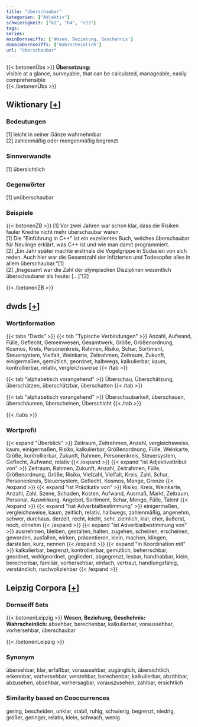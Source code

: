 ```yaml
---
title: "überschaubar"
kategorien: ["Adjektiv"]
schwierigkeit: ["k2", "h4", "r13"]
tags:
series:
mainDornseiffs: ['Wesen, Beziehung, Geschehnis']
domainDornseiffs: ['Wahrscheinlich']
url: "überschaubar"
---
```


{{< betonenÜbs >}}
**Übersetzung:**  
visible at a glance, surveyable, that can be calculated, manageable, easily comprehensible  
{{< /betonenÜbs >}}

## Wiktionary [[+](https://de.wiktionary.org/wiki/überschaubar)]

### Bedeutungen
[1] leicht in seiner Gänze wahrnehmbar  
[2] zahlenmäßig oder mengenmäßig begrenzt  

### Sinnverwandte
[1] übersichtlich  

### Gegenwörter
[1] unüberschaubar  

### Beispiele
{{< betonenZB >}}
[1] Vor zwei Jahren war schon klar, dass die Risiken fauler Kredite nicht mehr überschaubar waren.  
[1] Die "Einführung in C++" ist ein exzellentes Buch, welches überschaubar für Neulinge erklärt, was C++ ist und wie man damit programmiert.  
[2] „Ein Jahr später machte erstmals die Vogelgrippe in Südasien von sich reden. Auch hier war die Gesamtzahl der Infizierten und Todesopfer alles in allem überschaubar.“[1]  
[2] „Insgesamt war die Zahl der olympischen Disziplinen wesentlich überschaubarer als heute: […]“[2]  

{{< /betonenZB >}}


## dwds [[+](https://www.dwds.de/wb/überschaubar)]

### Wortinformation
{{< tabs "Dwds" >}}
{{< tab "Typische Verbindungen" >}}
Anzahl, Aufwand, Fülle, Geflecht, Gemeinwesen, Gesamtwerk, Größe, Größenordnung, Kosmos, Kreis, Personenkreis, Rahmen, Risiko, Schar, Sortiment, Steuersystem, Vielfalt, Weinkarte, Zeitrahmen, Zeitraum, Zukunft, einigermaßen, gemütlich, geordnet, halbwegs, kalkulierbar, kaum, kontrollierbar, relativ, vergleichsweise
{{< /tab >}}

{{< tab "alphabetisch vorangehend" >}}
Überschau, Überschätzung, überschätzen, überschätzbar, überschatten
{{< /tab >}}

{{< tab "alphabetisch vorangehend" >}}
Überschaubarkeit, überschauen, überschäumen, überscheinen, Überschicht
{{< /tab >}}

{{< /tabs >}}

### Wortprofil
{{< expand "Überblick" >}} Zeitraum, Zeitrahmen, Anzahl, vergleichsweise, kaum, einigermaßen, Risiko, kalkulierbar, Größenordnung, Fülle, Weinkarte, Größe, kontrollierbar, Zukunft, Rahmen, Personenkreis, Steuersystem, Geflecht, Aufwand, relativ {{< /expand >}}
{{< expand "ist Adjektivattribut von" >}} Zeitraum, Rahmen, Zukunft, Anzahl, Zeitrahmen, Fülle, Größenordnung, Größe, Risiko, Vielzahl, Vielfalt, Kreis, Zahl, Schar, Personenkreis, Steuersystem, Geflecht, Kosmos, Menge, Grenze {{< /expand >}}
{{< expand "ist Prädikativ von" >}} Risiko, Kreis, Weinkarte, Anzahl, Zahl, Szene, Schaden, Kosten, Aufwand, Ausmaß, Markt, Zeitraum, Personal, Auswirkung, Angebot, Sortiment, Schar, Menge, Fülle, Talent {{< /expand >}}
{{< expand "hat Adverbialbestimmung" >}} einigermaßen, vergleichsweise, kaum, zeitlich, relativ, halbwegs, zahlenmäßig, angenehm, schwer, durchaus, derzeit, recht, leicht, sehr, ziemlich, klar, eher, äußerst, noch, ohnehin {{< /expand >}}
{{< expand "ist Adverbialbestimmung von" >}} ausnehmen, bleiben, gestalten, halten, zugehen, scheinen, erscheinen, geworden, ausfallen, wirken, präsentieren, klein, machen, klingen, darstellen, kurz, nennen {{< /expand >}}
{{< expand "in Koordination mit" >}} kalkulierbar, begrenzt, kontrollierbar, gemütlich, beherrschbar, geordnet, wohlgeordnet, gegliedert, abgegrenzt, lesbar, handhabbar, klein, berechenbar, familiär, vorhersehbar, einfach, vertraut, handlungsfähig, verständlich, nachvollziehbar {{< /expand >}}

## Leipzig Corpora [[+](https://corpora.uni-leipzig.de/en/res?word=überschaubar&corpusId=deu_newscrawl-public_2018)]

### Dornseiff Sets
{{< betonenLeipzig >}}
**Wesen, Beziehung, Geschehnis:**  
**Wahrscheinlich:** absehbar, berechenbar, kalkulierbar, voraussehbar, vorhersehbar, überschaubar  

{{< /betonenLeipzig >}}

### Synonym
übersehbar, klar, erfaßbar, voraussehbar, zugänglich, übersichtlich, erkennbar, vorhersehbar, verstehbar, berechenbar, kalkulierbar, abzählbar, abzusehen, absehbar, vorhersagbar, vorauszusehen, zählbar, ersichtlich


### Similarity based on Cooccurrences
gering, bescheiden, unklar, stabil, ruhig, schwierig, begrenzt, niedrig, größer, geringer, relativ, klein, schwach, wenig


